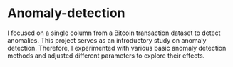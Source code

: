 # Anomaly-detection
I focused on a single column from a Bitcoin transaction dataset to detect anomalies. This project serves as an introductory study on anomaly detection. Therefore, I experimented with various basic anomaly detection methods and adjusted different parameters to explore their effects.







